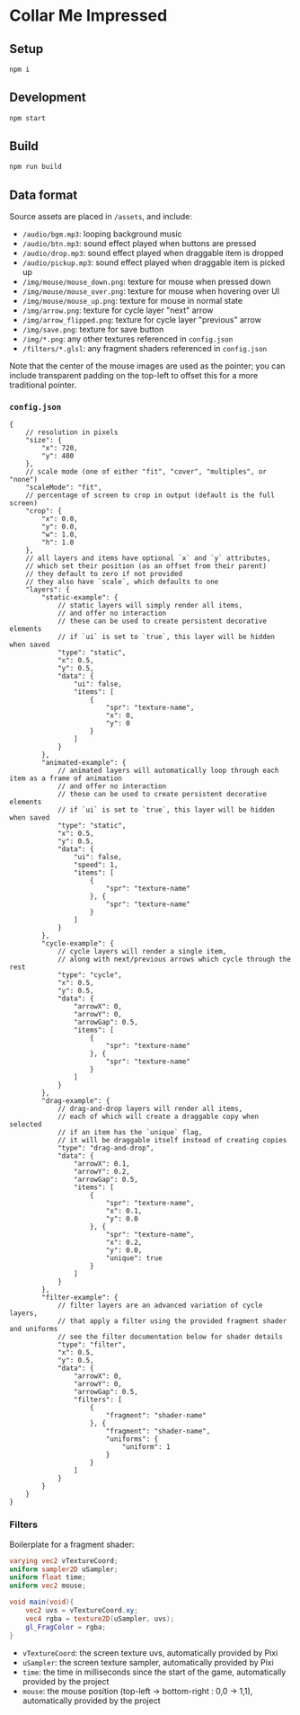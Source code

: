 # Collar Me Impressed

## Setup

```sh
npm i
```

## Development

```sh
npm start
```

## Build

```sh
npm run build
```

## Data format

Source assets are placed in `/assets`, and include:

- `/audio/bgm.mp3`: looping background music
- `/audio/btn.mp3`: sound effect played when buttons are pressed
- `/audio/drop.mp3`: sound effect played when draggable item is dropped
- `/audio/pickup.mp3`: sound effect played when draggable item is picked up
- `/img/mouse/mouse_down.png`: texture for mouse when pressed down
- `/img/mouse/mouse_over.png`: texture for mouse when hovering over UI
- `/img/mouse/mouse_up.png`: texture for mouse in normal state
- `/img/arrow.png`: texture for cycle layer "next" arrow
- `/img/arrow_flipped.png`: texture for cycle layer "previous" arrow
- `/img/save.png`: texture for save button
- `/img/*.png`: any other textures referenced in `config.json`
- `/filters/*.glsl`: any fragment shaders referenced in `config.json`

Note that the center of the mouse images are used as the pointer; you can include transparent padding on the top-left to offset this for a more traditional pointer.

### `config.json`

```jsonc
{
	// resolution in pixels
	"size": {
		"x": 720,
		"y": 480
	},
	// scale mode (one of either "fit", "cover", "multiples", or "none")
	"scaleMode": "fit",
	// percentage of screen to crop in output (default is the full screen)
	"crop": {
		"x": 0.0,
		"y": 0.0,
		"w": 1.0,
		"h": 1.0
	},
	// all layers and items have optional `x` and `y` attributes,
	// which set their position (as an offset from their parent)
	// they default to zero if not provided
	// they also have `scale`, which defaults to one
	"layers": {
		"static-example": {
			// static layers will simply render all items,
			// and offer no interaction
			// these can be used to create persistent decorative elements
			// if `ui` is set to `true`, this layer will be hidden when saved
			"type": "static",
			"x": 0.5,
			"y": 0.5,
			"data": {
				"ui": false,
				"items": [
					{
						"spr": "texture-name",
						"x": 0,
						"y": 0
					}
				]
			}
		},
		"animated-example": {
			// animated layers will automatically loop through each item as a frame of animation
			// and offer no interaction
			// these can be used to create persistent decorative elements
			// if `ui` is set to `true`, this layer will be hidden when saved
			"type": "static",
			"x": 0.5,
			"y": 0.5,
			"data": {
				"ui": false,
				"speed": 1,
				"items": [
					{
						"spr": "texture-name"
					}, {
						"spr": "texture-name"
					}
				]
			}
		},
		"cycle-example": {
			// cycle layers will render a single item,
			// along with next/previous arrows which cycle through the rest
			"type": "cycle",
			"x": 0.5,
			"y": 0.5,
			"data": {
				"arrowX": 0,
				"arrowY": 0,
				"arrowGap": 0.5,
				"items": [
					{
						"spr": "texture-name"
					}, {
						"spr": "texture-name"
					}
				]
			}
		},
		"drag-example": {
			// drag-and-drop layers will render all items,
			// each of which will create a draggable copy when selected
			// if an item has the `unique` flag,
			// it will be draggable itself instead of creating copies
			"type": "drag-and-drop",
			"data": {
				"arrowX": 0.1,
				"arrowY": 0.2,
				"arrowGap": 0.5,
				"items": [
					{
						"spr": "texture-name",
						"x": 0.1,
						"y": 0.0
					}, {
						"spr": "texture-name",
						"x": 0.2,
						"y": 0.0,
						"unique": true
					}
				]
			}
		},
		"filter-example": {
			// filter layers are an advanced variation of cycle layers,
			// that apply a filter using the provided fragment shader and uniforms
			// see the filter documentation below for shader details
			"type": "filter",
			"x": 0.5,
			"y": 0.5,
			"data": {
				"arrowX": 0,
				"arrowY": 0,
				"arrowGap": 0.5,
				"filters": [
					{
						"fragment": "shader-name"
					}, {
						"fragment": "shader-name",
						"uniforms": {
							"uniform": 1
						}
					}
				]
			}
		}
	}
}
```

### Filters

Boilerplate for a fragment shader:

```glsl
varying vec2 vTextureCoord;
uniform sampler2D uSampler;
uniform float time;
uniform vec2 mouse;

void main(void){
	vec2 uvs = vTextureCoord.xy;
	vec4 rgba = texture2D(uSampler, uvs);
	gl_FragColor = rgba;
}
```

- `vTextureCoord`: the screen texture uvs, automatically provided by Pixi
- `uSampler`: the screen texture sampler, automatically provided by Pixi
- `time`: the time in milliseconds since the start of the game, automatically provided by the project
- `mouse`: the mouse position (top-left -> bottom-right : 0,0 -> 1,1), automatically provided by the project
